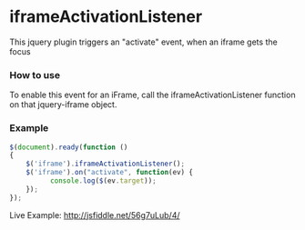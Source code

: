 # iframeActivationListener
This jquery plugin triggers an "activate" event, when an iframe gets the focus

### How to use
To enable this event for an iFrame, call the iframeActivationListener function on that jquery-iframe object.

### Example
```javascript
$(document).ready(function ()
{
    $('iframe').iframeActivationListener();
    $('iframe').on("activate", function(ev) {
	      console.log($(ev.target));
    });
});
```

Live Example: http://jsfiddle.net/56g7uLub/4/
